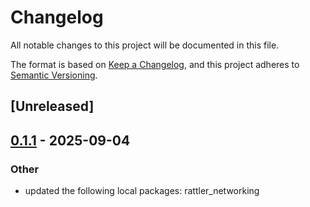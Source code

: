 # Changelog

All notable changes to this project will be documented in this file.

The format is based on [Keep a Changelog](https://keepachangelog.com/en/1.0.0/),
and this project adheres to [Semantic Versioning](https://semver.org/spec/v2.0.0.html).

## [Unreleased]

## [0.1.1](https://github.com/conda/rattler/compare/rattler_s3-v0.1.0...rattler_s3-v0.1.1) - 2025-09-04

### Other

- updated the following local packages: rattler_networking
